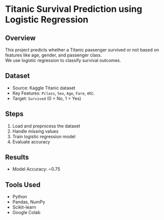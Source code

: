# Titanic Survival Prediction using Logistic Regression

## Overview
This project predicts whether a Titanic passenger survived or not based on features like age, gender, and passenger class.  
We use logistic regression to classify survival outcomes.

## Dataset
- Source: Kaggle Titanic dataset
- Key Features: `Pclass`, `Sex`, `Age`, `Fare`, etc.
- Target: `Survived` (0 = No, 1 = Yes)

## Steps
1. Load and preprocess the dataset
2. Handle missing values
3. Train logistic regression model
4. Evaluate accuracy

## Results
- Model Accuracy: ~0.75

## Tools Used
- Python
- Pandas, NumPy
- Scikit-learn
- Google Colab
